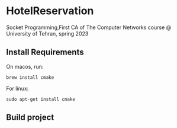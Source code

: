 # HotelReservation

Socket Programming,First CA of The Computer Networks course @ University of Tehran, spring 2023

## Install Requirements

On macos, run:

```shell
brew install cmake
```

For linux:

```shell
sudo apt-get install cmake
```

## Build project
